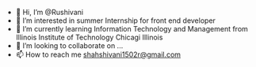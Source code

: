- 👋 Hi, I’m @Rushivani
- 👀 I’m interested in summer Internship for front end developer
- 🌱 I’m currently learning Information Technology and Management from Illinois Institute of Technology Chicagi Illinois
- 💞️ I’m looking to collaborate on ...
- 📫 How to reach me shahshivani1502r@gmail.com

<!---
Rushivani/Rushivani is a ✨ special ✨ repository because its `README.md` (this file) appears on your GitHub profile.
You can click the Preview link to take a look at your changes.
--->
